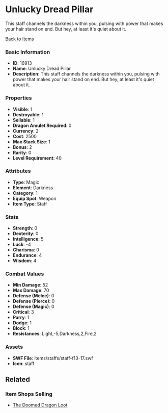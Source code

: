 # Unlucky Dread Pillar

This staff channels the darkness within you, pulsing with power that makes your hair stand on end. But hey, at least it's quiet about it.

[Back to Items](../items.md)

### Basic Information

- **ID**: 16913
- **Name**: Unlucky Dread Pillar
- **Description**: This staff channels the darkness within you, pulsing with power that makes your hair stand on end. But hey, at least it&#039;s quiet about it.

### Properties

- **Visible**: 1
- **Destroyable**: 1
- **Sellable**: 1
- **Dragon Amulet Required**: 0
- **Currency**: 2
- **Cost**: 2500
- **Max Stack Size**: 1
- **Bonus**: 2
- **Rarity**: 0
- **Level Requirement**: 40

### Attributes

- **Type**: Magic
- **Element**: Darkness
- **Category**: 1
- **Equip Spot**: Weapon
- **Item Type**: Staff

### Stats

- **Strength**: 0
- **Dexterity**: 0
- **Intelligence**: 5
- **Luck**: -4
- **Charisma**: 0
- **Endurance**: 4
- **Wisdom**: 4

### Combat Values

- **Min Damage**: 52
- **Max Damage**: 70
- **Defense (Melee)**: 0
- **Defense (Pierce)**: 0
- **Defense (Magic)**: 0
- **Critical**: 3
- **Parry**: 1
- **Dodge**: 1
- **Block**: 1
- **Resistances**: Light,-5,Darkness,2,Fire,2

### Assets

- **SWF File**: items/staffs/staff-f13-17.swf
- **Icon**: staff

## Related

### Item Shops Selling

- [The Doomed Dragon Loot](../item-shops/540-the-doomed-dragon-loot.md)

